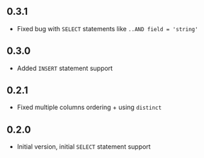 ## 0.3.1
- Fixed bug with `SELECT` statements like `..AND field = 'string'`

## 0.3.0
- Added `INSERT` statement support

## 0.2.1
- Fixed multiple columns ordering + using `distinct`

## 0.2.0
- Initial version, initial `SELECT` statement support

